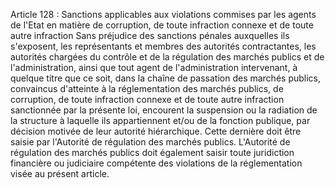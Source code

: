 Article 128 : Sanctions applicables aux violations commises par les
agents de l'Etat en matière de corruption, de toute infraction connexe
et de toute autre infraction
Sans préjudice des sanctions pénales auxquelles ils s'exposent, les
représentants et membres des autorités contractantes, les autorités
chargées du contrôle et de la régulation des marchés publics et de
l'administration, ainsi que tout agent de l'administration intervenant,
à quelque titre que ce soit, dans la chaîne de passation des marchés
publics, convaincus d'atteinte à la réglementation des marchés publics,
de corruption, de toute infraction connexe et de toute autre infraction
sanctionnée par la présente loi, encourent la suspension ou la radiation
de la structure à laquelle ils appartiennent et/ou de la fonction
publique, par décision motivée de leur autorité hiérarchique.
Cette dernière doit être saisie par l'Autorité de régulation des marchés
publics.
L'Autorité de régulation des marchés publics doit également saisir
toute juridiction financière ou judiciaire compétente des violations de
la réglementation visée au présent article.